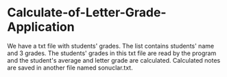 # Calculate-of-Letter-Grade-Application

We have a txt file with students' grades. The list contains students' name and 3 grades. The students' grades in this txt file are read by the program and the student's average and letter grade are calculated. Calculated notes are saved in another file named sonuclar.txt.
